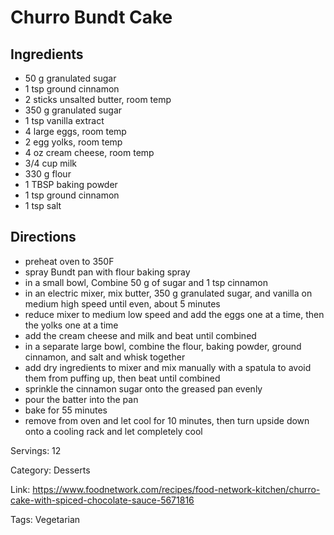 # Churro Bundt Cake

## Ingredients
- 50 g granulated sugar
- 1 tsp ground cinnamon
- 2 sticks unsalted butter, room temp
- 350 g granulated sugar
- 1 tsp vanilla extract
- 4 large eggs, room temp
- 2 egg yolks, room temp
- 4 oz cream cheese, room temp
- 3/4 cup milk
- 330 g flour
- 1 TBSP baking powder
- 1 tsp ground cinnamon
- 1 tsp salt

## Directions
- preheat oven to 350F
- spray Bundt pan with flour baking spray
- in a small bowl, Combine 50 g of sugar and 1 tsp cinnamon
- in an electric mixer, mix butter, 350 g granulated sugar, and vanilla on medium high speed until even, about 5 minutes
- reduce mixer to medium low speed and add the eggs one at a time, then the yolks one at a time
- add the cream cheese and milk and beat until combined
- in a separate large bowl, combine the flour, baking powder, ground cinnamon, and salt and whisk together
- add dry ingredients to mixer and mix manually with a spatula to avoid them from puffing up, then beat until combined
- sprinkle the cinnamon sugar onto the greased pan evenly
- pour the batter into the pan
- bake for 55 minutes
- remove from oven and let cool for 10 minutes, then turn upside down onto a cooling rack and let completely cool

Servings: 12

Category: Desserts

Link: https://www.foodnetwork.com/recipes/food-network-kitchen/churro-cake-with-spiced-chocolate-sauce-5671816

Tags: Vegetarian
